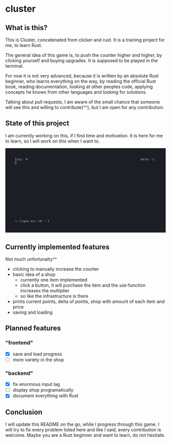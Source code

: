 # cluster

## What is this?

This is Cluster, concatenated from clicker and rust. It is a training project for me, to learn Rust.

The general idea of this game is, to push the counter higher and higher, by clicking yourself and buying upgrades. It is supposed to be played in the terminal.

For now it is not very advanced, because it is written by an absolute Rust beginner, who learns everything on the way, by reading the official Rust book, reading documentation, looking at other peoples code, applying concepts he knows from other languages and looking for solutions.

Talking about pull requests, I am aware of the small chance that someone will see this and willing to contribute(^^), but I am open for any contribution.

## State of this project

I am currently working on this, if I find time and motivation. It is here for me to learn, so I will work on this when I want to.

!["Image of Cluster"](cluster-screen.png)

## Currently implemented features

Not much unfortunalty^^

* clicking to manually increase the counter
* basic idea of a shop
  * currently one item implemented
  * click a button, it will purchase the item and the `add`-function increases the multiplier
  * so like the infrastructure is there
* prints current points, delta of points, shop with amount of each item and price
* saving and loading

## Planned features

### "frontend"

* [x] save and load progress
* [ ] more variety in the shop

### "backend"

* [x] fix enormous input lag
* [ ] display shop programatically
* [x] document everything with Rust

## Conclusion

I will update this README on the go, while I progress through this game. I will try to fix every problem listed here and like I said, every contribution is welcome. Maybe you are a Rust beginner and want to learn, do not hesitate.
